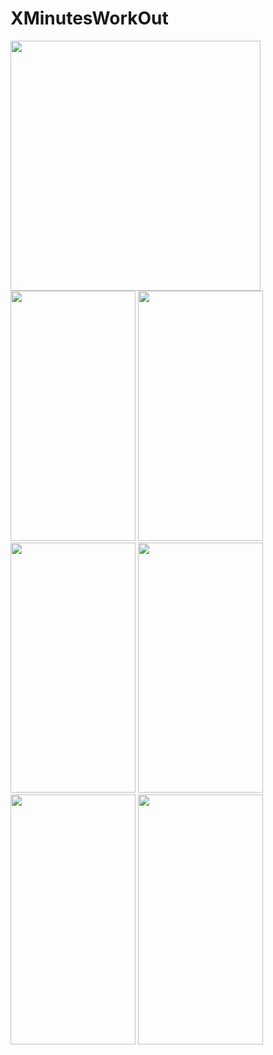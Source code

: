 # XMinutesWorkOut
<img src=https://user-images.githubusercontent.com/81194285/142292868-16d5e2ef-b2e2-4f9a-880c-85c3a7679b31.png width="400" height="400">

<div>
<img src=https://user-images.githubusercontent.com/81194285/145099966-4fd44cd8-a828-4ec9-8bf9-693baadec8e9.png width="200" height="400">
<img src=https://user-images.githubusercontent.com/81194285/145100234-9cefb7bf-a77d-49f0-99fc-8fa6c64dc11e.png width="200" height="400">
  </div>
<div>
<img src=https://user-images.githubusercontent.com/81194285/145109305-0f3c3b08-20b5-48fa-9cb8-2374630590cd.png width="200" height="400">
<img src=https://user-images.githubusercontent.com/81194285/145109383-60d022e0-790d-4234-98ba-24cf085cfb7d.png width="200" height="400">
</div>
<div>
<img src=https://user-images.githubusercontent.com/81194285/145182595-3f352b08-0ef7-4d79-adc7-9c152e64b3cd.png width="200" height="400">
<img src=https://user-images.githubusercontent.com/81194285/145182684-46f1dc85-2c53-4c43-a534-9de1ad18e9c8.png width="200" height="400">
</div>

